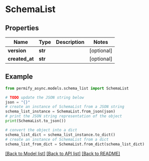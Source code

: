 # SchemaList


## Properties

Name | Type | Description | Notes
------------ | ------------- | ------------- | -------------
**version** | **str** |  | [optional] 
**created_at** | **str** |  | [optional] 

## Example

```python
from permify_async.models.schema_list import SchemaList

# TODO update the JSON string below
json = "{}"
# create an instance of SchemaList from a JSON string
schema_list_instance = SchemaList.from_json(json)
# print the JSON string representation of the object
print(SchemaList.to_json())

# convert the object into a dict
schema_list_dict = schema_list_instance.to_dict()
# create an instance of SchemaList from a dict
schema_list_from_dict = SchemaList.from_dict(schema_list_dict)
```
[[Back to Model list]](../README.md#documentation-for-models) [[Back to API list]](../README.md#documentation-for-api-endpoints) [[Back to README]](../README.md)


